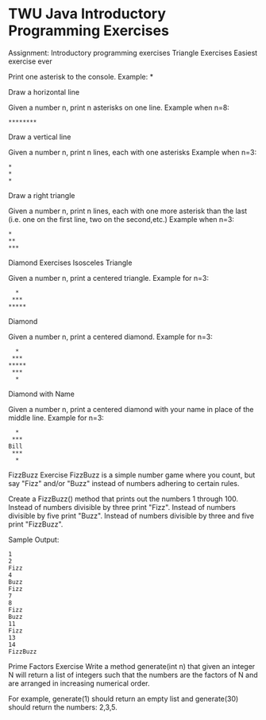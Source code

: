 # TWU Java Introductory Programming Exercises

Assignment: Introductory programming exercises
Triangle Exercises
Easiest exercise ever

Print one asterisk to the console.
Example:
*

Draw a horizontal line

Given a number n, print n asterisks on one line.
Example when n=8:
```
********
```

Draw a vertical line

Given a number n, print n lines, each with one asterisks
Example when n=3:
```
*
*
*
```

Draw a right triangle

Given a number n, print n lines, each with one more asterisk than the last (i.e. one on the first line, two on the second,etc.)
Example when n=3:
```
*
**
***
```

Diamond Exercises
Isosceles Triangle

Given a number n, print a centered triangle. Example for n=3:
```
  *
 ***
*****
```
Diamond

Given a number n, print a centered diamond. Example for n=3:
```
  *
 ***
*****
 ***
  *
```
Diamond with Name

Given a number n, print a centered diamond with your name in place of the middle line. Example for n=3:
```
  *
 ***
Bill
 ***
  *
```

FizzBuzz Exercise
FizzBuzz is a simple number game where you count, but say "Fizz" and/or "Buzz" instead of numbers adhering to certain rules.

Create a FizzBuzz() method that prints out the numbers 1 through 100.
Instead of numbers divisible by three print "Fizz".
Instead of numbers divisible by five print "Buzz".
Instead of numbers divisible by three and five print "FizzBuzz".

Sample Output:
```
1
2
Fizz
4
Buzz
Fizz
7
8
Fizz
Buzz
11
Fizz
13
14
FizzBuzz
```

Prime Factors Exercise
Write a method generate(int n) that given an integer N will return a list of integers such that the numbers are the factors of N and are arranged in increasing numerical order.

For example, generate(1) should return an empty list and generate(30) should return the numbers: 2,3,5.
